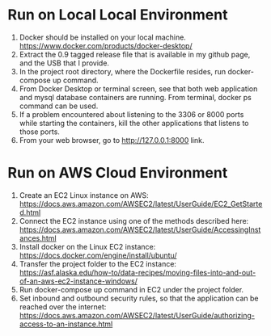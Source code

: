 
# Run on Local Local Environment

1.	Docker should be installed on your local machine. https://www.docker.com/products/docker-desktop/
2.	Extract the 0.9 tagged release file that is available in my github page, and the USB that I provide.
3.	In the project root directory, where the Dockerfile resides, run docker-compose up command.
4.	From Docker Desktop or terminal screen, see that both web application and mysql database containers are running. From terminal, docker ps command can be used.
5.	If a problem encountered about listening to the 3306 or 8000 ports while starting the containers, kill the other applications that listens to those ports. 
6.	From your web browser, go to http://127.0.0.1:8000 link.

# Run on AWS Cloud Environment

1.	Create an EC2 Linux instance on AWS:
https://docs.aws.amazon.com/AWSEC2/latest/UserGuide/EC2_GetStarted.html
2.	Connect the EC2 instance using one of the methods described here:
https://docs.aws.amazon.com/AWSEC2/latest/UserGuide/AccessingInstances.html
3.	Install docker on the Linux EC2 instance: https://docs.docker.com/engine/install/ubuntu/
4.	Transfer the project folder to the EC2 instance: https://asf.alaska.edu/how-to/data-recipes/moving-files-into-and-out-of-an-aws-ec2-instance-windows/
5.	Run docker-compose up command in EC2 under the project folder.
6.	Set inbound and outbound security rules, so that the application can be reached over the internet: https://docs.aws.amazon.com/AWSEC2/latest/UserGuide/authorizing-access-to-an-instance.html
